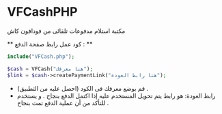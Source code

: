# VFCashPHP
مكتبة استلام مدفوعات تلقائى من فودافون كاش


** كود عمل رابط صفحة الدفع : **
```php
include("VFCash.php");

$cash = VFCash("هنا معرفك");
$link = $cash->createPaymentLink("هنا رابط العودة");
```
- قم بوضع معرفك فى الكود (احصل عليه من التطبيق) .
- رابط العودة: هو رابط يتم تحويل المستخدم عليه إذا اكتمل الدفع بنجاح . و يستخدم للتأكد من أن عملية الدفع تمت بنجاح .

